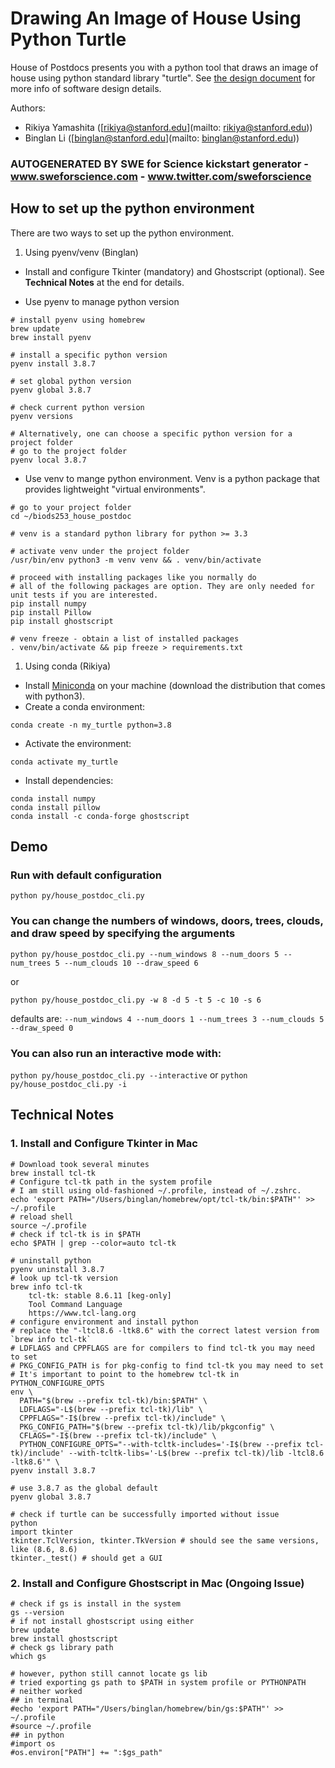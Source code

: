 # Drawing An Image of House Using Python Turtle

House of Postdocs presents you with a python tool that draws an image of house using python standard library "turtle". See [the design document](Design.md) for more info of software design details.

Authors: 
- Rikiya Yamashita ([rikiya@stanford.edu](mailto: rikiya@stanford.edu)) 
- Binglan Li ([binglan@stanford.edu](mailto: binglan@stanford.edu))

### AUTOGENERATED BY SWE for Science kickstart generator - www.sweforscience.com - www.twitter.com/sweforscience

## How to set up the python environment

There are two ways to set up the python environment.

1. Using pyenv/venv (Binglan)

- Install and configure Tkinter (mandatory) and Ghostscript (optional). See **Technical Notes** at the end for details. 

- Use pyenv to manage python version
```
# install pyenv using homebrew
brew update
brew install pyenv

# install a specific python version
pyenv install 3.8.7

# set global python version
pyenv global 3.8.7

# check current python version
pyenv versions

# Alternatively, one can choose a specific python version for a project folder
# go to the project folder
pyenv local 3.8.7
```

- Use venv to mange python environment. Venv is a python package that provides lightweight "virtual environments".
```
# go to your project folder
cd ~/biods253_house_postdoc

# venv is a standard python library for python >= 3.3

# activate venv under the project folder
/usr/bin/env python3 -m venv venv && . venv/bin/activate

# proceed with installing packages like you normally do
# all of the following packages are option. They are only needed for unit tests if you are interested.
pip install numpy
pip install Pillow
pip install ghostscript

# venv freeze - obtain a list of installed packages
. venv/bin/activate && pip freeze > requirements.txt
```

1. Using conda (Rikiya)
- Install [Miniconda](https://docs.conda.io/en/latest/miniconda.html#linux-installers) on your machine (download the distribution that comes with python3).  
- Create a conda environment:
```
conda create -n my_turtle python=3.8
```  
- Activate the environment:
```
conda activate my_turtle
```
- Install dependencies:
```
conda install numpy
conda install pillow
conda install -c conda-forge ghostscript  
```

## Demo
### Run with default configuration
```
python py/house_postdoc_cli.py
```

### You can change the numbers of windows, doors, trees, clouds, and draw speed by specifying the arguments
```
python py/house_postdoc_cli.py --num_windows 8 --num_doors 5 --num_trees 5 --num_clouds 10 --draw_speed 6
```
or
```
python py/house_postdoc_cli.py -w 8 -d 5 -t 5 -c 10 -s 6
```
defaults are: `--num_windows 4 --num_doors 1 --num_trees 3 --num_clouds 5 --draw_speed 0`

### You can also run an interactive mode with:
`python py/house_postdoc_cli.py --interactive`
or
`python py/house_postdoc_cli.py -i`

## Technical Notes
### 1. Install and Configure Tkinter in Mac
```
# Download took several minutes
brew install tcl-tk
# Configure tcl-tk path in the system profile
# I am still using old-fashioned ~/.profile, instead of ~/.zshrc. 
echo 'export PATH="/Users/binglan/homebrew/opt/tcl-tk/bin:$PATH"' >> ~/.profile
# reload shell 
source ~/.profile
# check if tcl-tk is in $PATH
echo $PATH | grep --color=auto tcl-tk

# uninstall python
pyenv uninstall 3.8.7
# look up tcl-tk version
brew info tcl-tk
    tcl-tk: stable 8.6.11 [keg-only]
    Tool Command Language
    https://www.tcl-lang.org
# configure environment and install python
# replace the "-ltcl8.6 -ltk8.6" with the correct latest version from `brew info tcl-tk`
# LDFLAGS and CPPFLAGS are for compilers to find tcl-tk you may need to set
# PKG_CONFIG_PATH is for pkg-config to find tcl-tk you may need to set
# It's important to point to the homebrew tcl-tk in PYTHON_CONFIGURE_OPTS
env \
  PATH="$(brew --prefix tcl-tk)/bin:$PATH" \
  LDFLAGS="-L$(brew --prefix tcl-tk)/lib" \
  CPPFLAGS="-I$(brew --prefix tcl-tk)/include" \
  PKG_CONFIG_PATH="$(brew --prefix tcl-tk)/lib/pkgconfig" \
  CFLAGS="-I$(brew --prefix tcl-tk)/include" \
  PYTHON_CONFIGURE_OPTS="--with-tcltk-includes='-I$(brew --prefix tcl-tk)/include' --with-tcltk-libs='-L$(brew --prefix tcl-tk)/lib -ltcl8.6 -ltk8.6'" \
pyenv install 3.8.7

# use 3.8.7 as the global default
pyenv global 3.8.7

# check if turtle can be successfully imported without issue
python
import tkinter
tkinter.TclVersion, tkinter.TkVersion # should see the same versions, like (8.6, 8.6)
tkinter._test() # should get a GUI
```

### 2. Install and Configure Ghostscript in Mac (Ongoing Issue)
```
# check if gs is install in the system
gs --version
# if not install ghostscript using either
brew update
brew install ghostscript
# check gs library path
which gs

# however, python still cannot locate gs lib
# tried exporting gs path to $PATH in system profile or PYTHONPATH
# neither worked
## in terminal
#echo 'export PATH="/Users/binglan/homebrew/bin/gs:$PATH"' >> ~/.profile
#source ~/.profile
## in python
#import os
#os.environ["PATH"] += ":$gs_path"
```

